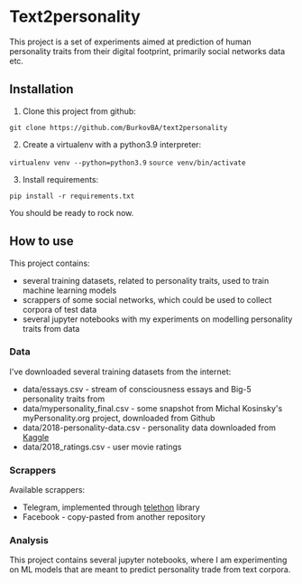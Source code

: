 # Text2personality

This project is a set of experiments aimed at prediction of human personality traits from their
digital footprint, primarily social networks data etc.

## Installation

1. Clone this project from github:

`git clone https://github.com/BurkovBA/text2personality`

2. Create a virtualenv with a python3.9 interpreter:

`virtualenv venv --python=python3.9`
`source venv/bin/activate`

3. Install requirements:

`pip install -r requirements.txt`

You should be ready to rock now.

## How to use

This project contains:

 * several training datasets, related to personality traits, used to train machine learning models
 * scrappers of some social networks, which could be used to collect corpora of test data
 * several jupyter notebooks with my experiments on modelling personality traits from data

### Data

I've downloaded several training datasets from the internet:

 * data/essays.csv - stream of consciousness essays and Big-5 personality traits from
 * data/mypersonality_final.csv - some snapshot from Michal Kosinsky's myPersonality.org project, downloaded from Github 
 * data/2018-personality-data.csv - personality data downloaded from [Kaggle](/https://www.kaggle.com/datasets/arslanali4343/top-personality-dataset)
 * data/2018_ratings.csv - user movie ratings

### Scrappers

Available scrappers:

 * Telegram, implemented through [telethon](https://github.com/LonamiWebs/Telethon) library
 * Facebook - copy-pasted from another repository

### Analysis

This project contains several jupyter notebooks, where I am experimenting on ML models that are meant
to predict personality trade from text corpora.